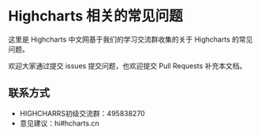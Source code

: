 # Highcharts 相关的常见问题

这里是 Highcharts 中文网基于我们的学习交流群收集的关于 Highcharts 的常见问题。

欢迎大家通过提交 issues 提交问题，也欢迎提交 Pull Requests 补充本文档。

## 联系方式

* HIGHCHARRS初级交流群：495838270
* 意见建议：hi#hcharts.cn
